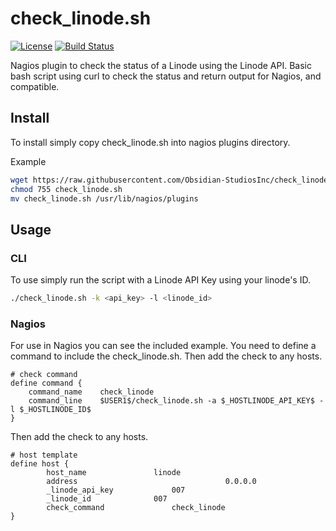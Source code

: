# check_linode.sh
[![License](http://img.shields.io/badge/license-MIT-blue.svg?style=plastic)](https://github.com/Obsidian-StudiosInc/check_linode/blob/master/LICENSE)
[![Build Status](https://travis-ci.org/Obsidian-StudiosInc/check_linode.svg?branch=master)](https://travis-ci.org/Obsidian-StudiosInc/check_linode)

Nagios plugin to check the status of a Linode using the Linode API. 
Basic bash script using curl to check the status and return output for 
Nagios, and compatible.

## Install
To install simply copy check_linode.sh into nagios plugins directory.

Example
```bash
wget https://raw.githubusercontent.com/Obsidian-StudiosInc/check_linode/master/check_linode.sh
chmod 755 check_linode.sh
mv check_linode.sh /usr/lib/nagios/plugins
```

## Usage

### CLI
To use simply run the script with a Linode API Key using your 
linode's ID.

```bash
./check_linode.sh -k <api_key> -l <linode_id>
```

### Nagios
For use in Nagios you can see the included example. You need to define a 
command to include the check_linode.sh. Then add the check to any hosts.

```
# check command
define command {
	command_name	check_linode
	command_line	$USER1$/check_linode.sh -a $_HOSTLINODE_API_KEY$ -l $_HOSTLINODE_ID$
}
```

Then add the check to any hosts.

```
# host template
define host {
        host_name				linode
        address                                 0.0.0.0
        _linode_api_key				007
        _linode_id				007
        check_command				check_linode
}
```
